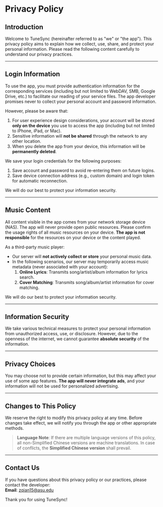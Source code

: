 <!--
 * @Author: zhen qian xhdp123@126.com
 * @Date: 2025-03-03 18:49:55
 * @LastEditors: zhen qian xhdp123@126.com
 * @LastEditTime: 2025-03-03 18:49:58
 * @FilePath: /TuneSync/privacy.md
 * @Description: 这是默认设置,请设置`customMade`, 打开koroFileHeader查看配置 进行设置: https://github.com/OBKoro1/koro1FileHeader/wiki/%E9%85%8D%E7%BD%AE
-->

# Privacy Policy

## Introduction

Welcome to TuneSync (hereinafter referred to as "we" or "the app"). This privacy policy aims to explain how we collect, use, share, and protect your personal information. Please read the following content carefully to understand our privacy practices.

---

## Login Information

To use the app, you must provide authentication information for the corresponding services (including but not limited to WebDAV, SMB, Google Drive, etc.) to facilitate our reading of your service files. The app developer promises never to collect your personal account and password information.

However, please be aware that:

1. For user experience design considerations, your account will be stored **only on the device** you use to access the app (including but not limited to iPhone, iPad, or Mac).
2. Sensitive information will **not be shared** through the network to any other location.
3. When you delete the app from your device, this information will be **permanently deleted**.

We save your login credentials for the following purposes:

1. Save account and password to avoid re-entering them on future logins.
2. Save device connection address (e.g., custom domain) and login token for automatic reconnection.

We will do our best to protect your information security.

---

## Music Content

All content visible in the app comes from your network storage device (NAS). The app will never provide open public resources. Please confirm the usage rights of all music resources on your device. **The app is not responsible** for the resources on your device or the content played.

As a third-party music player:

- Our server will **not actively collect or store** your personal music data.
- In the following scenarios, our server may temporarily access music metadata (never associated with your account):
  1. **Online Lyrics**: Transmits song/artist/album information for lyrics search.
  2. **Cover Matching**: Transmits song/album/artist information for cover matching.

We will do our best to protect your information security.

---

## Information Security

We take various technical measures to protect your personal information from unauthorized access, use, or disclosure. However, due to the openness of the internet, we cannot guarantee **absolute security** of the information.

---

## Privacy Choices

You may choose not to provide certain information, but this may affect your use of some app features. **The app will never integrate ads**, and your information will not be used for personalized advertising.

---

## Changes to This Policy

We reserve the right to modify this privacy policy at any time. Before changes take effect, we will notify you through the app or other appropriate methods.

> **Language Note**: If there are multiple language versions of this policy, all non-Simplified Chinese versions are machine translations. In case of conflicts, the **Simplified Chinese version** shall prevail.

---

## Contact Us

If you have questions about this privacy policy or our practices, please contact the developer:  
**Email**: zqian15@asu.edu

Thank you for using TuneSync!
